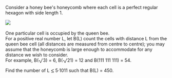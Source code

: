   <p>Consider a honey bee's honeycomb where each cell is a perfect regular hexagon with side length 1.</p>      <img src="project/images/p_354_bee_honeycomb.png" />        <p>  One particular cell is occupied by the queen bee.<br />  For a positive real number L, let B(L) count the cells with distance L from the queen bee cell (all distances are measured from centre to centre); you may assume that the honeycomb is large enough to accommodate for any distance we wish to consider. <br />  For example, B(<img src='images/symbol_radic.gif' width='14' height='16' alt='&radic;' border='0' style='vertical-align:middle;' />3) = 6, B(<img src='images/symbol_radic.gif' width='14' height='16' alt='&radic;' border='0' style='vertical-align:middle;' />21) = 12 and B(111 111 111) = 54.</p>    <p>Find the number of L <img src='images/symbol_le.gif' width='10' height='12' alt='&le;' border='0' style='vertical-align:middle;' /> 5&middot;1011 such that B(L) = 450.</p>  